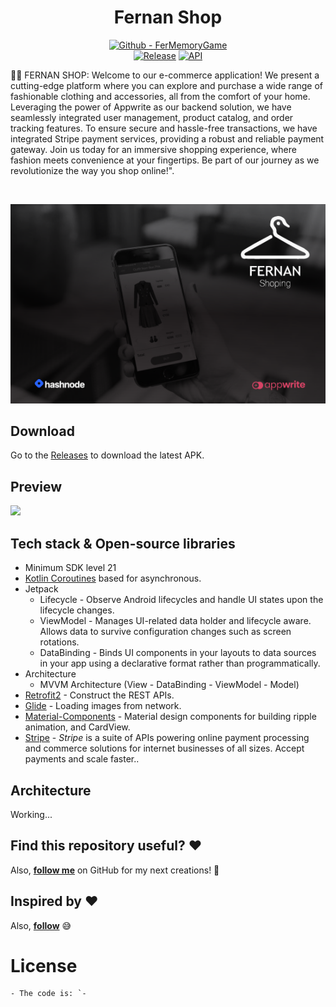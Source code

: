 
<h1 align="center">Fernan Shop</h1>

<p align="center">
<a href="https://github.com/FernanApps/FernanEcommerceShop" title="Go"><img src="https://img.shields.io/static/v1?label=FernanApps&message=EcommerceShop&color=blue&logo=github" alt="Github - FerMemoryGame"></a>
<br>
<a href="https://github.com/FernanApps/FerMemoryGame/releases/latest"><img alt="Release" src="https://img.shields.io/github/v/release/FernanApps/FerMemoryGame.svg?include_prereleases=&sort=semver&color=red"/></a>
  <a href="https://android-arsenal.com/api?level=21"><img alt="API" src="https://img.shields.io/badge/API-21%2B-brightgreen.svg?style=flat"/></a> 
 
</p

<p align="center">  
🛒👚 FERNAN SHOP: Welcome to our e-commerce application! We present a cutting-edge platform where you can explore and purchase a wide range of fashionable clothing and accessories, all from the comfort of your home. Leveraging the power of Appwrite as our backend solution, we have seamlessly integrated user management, product catalog, and order tracking features. To ensure secure and hassle-free transactions, we have integrated Stripe payment services, providing a robust and reliable payment gateway. Join us today for an immersive shopping experience, where fashion meets convenience at your fingertips. Be part of our journey as we revolutionize the way you shop online!".



</p>
</br>

<p align="center">
<img src="https://raw.githubusercontent.com/FernanApps/FernanEcommerceShop/master/previews/backdrop.png"/>
</p>

## Download
Go to the [Releases](https://github.com/FernanApps/FernanEcommerceShop/releases) to download the latest APK.

## Preview

<img src="https://raw.githubusercontent.com/FernanApps/FernanEcommerceShop/master/previews/preview.gif"/>

<!---
<img src="/previews/preview.gif" width="320"/>
-->

## Tech stack & Open-source libraries
- Minimum SDK level 21
- [Kotlin Coroutines](https://kotlinlang.org/docs/coroutines-overview.html) based for asynchronous.
- Jetpack
  - Lifecycle - Observe Android lifecycles and handle UI states upon the lifecycle changes.
  - ViewModel - Manages UI-related data holder and lifecycle aware. Allows data to survive configuration changes such as screen rotations.
  - DataBinding - Binds UI components in your layouts to data sources in your app using a declarative format rather than programmatically.
- Architecture
  - MVVM Architecture (View - DataBinding - ViewModel - Model)
- [Retrofit2](https://github.com/square/retrofit) - Construct the REST APIs.
- [Glide](https://github.com/bumptech/glide) - Loading images from network.
- [Material-Components](https://github.com/material-components/material-components-android) - Material design components for building ripple animation, and CardView.
- [Stripe](https://dashboard.stripe.com) - _Stripe_ is a suite of APIs powering online payment processing and commerce solutions for internet businesses of all sizes. Accept payments and scale faster..


## Architecture
Working...


## Find this repository useful? :heart:
Also, __[follow me](https://github.com/FernanApps)__ on GitHub for my next creations! 🤩

## Inspired by :heart:
Also, __[follow](https://www.behance.net/gallery/136187429/Rika-eCommerce-Mobile-App)__ 😅

# License
```xml
- The code is: `-
```
